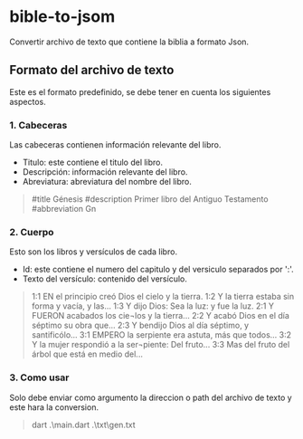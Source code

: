 # bible-to-jsom
Convertir archivo de texto que contiene la biblia a formato Json.

## Formato del archivo de texto
Este es el formato predefinido, se debe tener en cuenta los siguientes aspectos.

### 1. Cabeceras
Las cabeceras contienen información relevante del libro.

- Titulo: este contiene el titulo del libro.
- Descripción: información relevante del libro.
- Abreviatura: abreviatura del nombre del libro.

> #title Génesis
> #description Primer libro del Antiguo Testamento
> #abbreviation Gn

### 2. Cuerpo
Esto son los libros y versículos de cada libro.

- Id: este contiene el numero del capitulo y del versiculo separados por ':'.
- Texto del versículo: contenido del versículo.

> 1:1 EN el principio creó Dios el cielo y la tierra.
> 1:2 Y la tierra estaba sin forma y vacía, y las...
> 1:3 Y dijo Dios: Sea la luz: y fue la luz.
> 2:1 Y FUERON acabados los cie¬los y la tierra...
> 2:2 Y acabó Dios en el día séptimo su obra que...
> 2:3 Y bendijo Dios al día séptimo, y santificólo...
> 3:1 EMPERO la serpiente era astuta, más que todos...
> 3:2 Y la mujer respondió a la ser¬piente: Del fruto...
> 3:3 Mas del fruto del árbol que está en medio del...

### 3. Como usar
Solo debe enviar como argumento la direccion o path del archivo de texto y este hara la conversion.

> dart .\main.dart .\txt\gen.txt